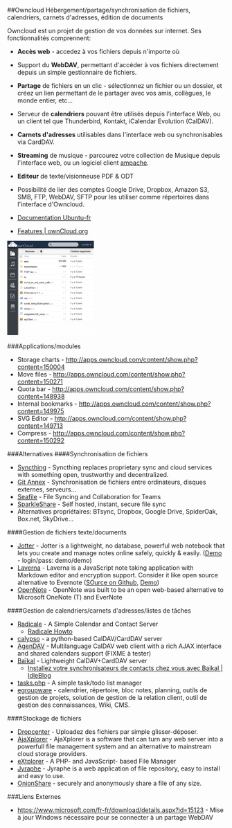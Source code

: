 ##Owncloud
Hébergement/partage/synchronisation de fichiers, calendriers, carnets d'adresses, édition de documents


Owncloud est un projet de gestion de vos données sur internet. Ses fonctionnalités comprennent:
  * **Accès web** - accedez à vos fichiers depuis n'importe où
  * [](../images/folder.png) Support du **WebDAV**, permettant d'accéder à vos fichiers directement depuis un simple gestionnaire de fichiers.
  * **Partage** de fichiers en un clic - sélectionnez un fichier ou un dossier, et créez un lien permettant de le partager avec vos amis, collègues, le monde entier, etc...
  * Serveur de **calendriers** pouvant être utilisés depuis l'interface Web, ou un client tel que Thunderbird, Kontakt, iCalendar Evolution (CalDAV).
  * **Carnets d'adresses** utilisables dans l'interface web ou synchronisables via CardDAV.
  * **Streaming** de musique - parcourez votre collection de Musique depuis l'interface web, ou un logiciel client [ampache](https://en.wikipedia.org/wiki/Ampache#Extensions_.2F_APIs).
  * **Editeur** de texte/visionneuse PDF & ODT
  * Possibilité de lier des comptes Google Drive, Dropbox, Amazon S3, SMB, FTP, WebDAV, SFTP pour les utiliser comme répertoires dans l'interface d'Owncloud.


  * [Documentation Ubuntu-fr](http://doc.ubuntu-fr.org/owncloud)
  * [Features | ownCloud.org](http://owncloud.org/features/)

[![](../images/thumbs/owncloud-mobile._thumb.png)](../images/owncloud-mobile.png)

###Applications/modules
  * Storage charts - http://apps.owncloud.com/content/show.php?content=150004
  * Move files - http://apps.owncloud.com/content/show.php?content=150271
  * Quota bar - http://apps.owncloud.com/content/show.php?content=148938
  * Internal bookmarks - http://apps.owncloud.com/content/show.php?content=149975
  * SVG Editor - http://apps.owncloud.com/content/show.php?content=149713
  * Compress - http://apps.owncloud.com/content/show.php?content=150292

###Alternatives
####Synchronisation de fichiers
  * [Syncthing](http://syncthing.net/) - Syncthing replaces proprietary sync and cloud services with something open, trustworthy and decentralized.
  * [Git Annex](http://git-annex.branchable.com/assistant/quickstart/) - Synchronisation de fichiers entre ordinateurs, disques externes, serveurs...
  * [Seafile](http://seafile.com/en/home/) - File Syncing and Collaboration for Teams
  * [SparkleShare](http://sparkleshare.org/) - Self hosted, instant, secure file sync
  * Alternatives propriétaires: BTsync, Dropbox, Google Drive, SpiderOak, Box.net, SkyDrive...

####Gestion de fichiers texte/documents
  * [Jotter](https://github.com/yosko/jotter) - Jotter is a lightweight, no database, powerful web notebook that lets you create and manage notes online safely, quickly & easily. ([Demo](http://tools.yosko.net/demos/jotter/) - login/pass: demo/demo)
  * [Laverna](https://laverna.cc/) - Laverna is a JavaScript note taking application with Markdown editor and encryption support. Consider it like open source alternative to Evernote ([SOurce on Github](https://github.com/Laverna/laverna), [Demo](https://laverna.cc/index.html#notes))
 * [OpenNote](https://github.com/FoxUSA/OpenNote) - OpenNote was built to be an open web-based alternative to Microsoft OneNote (T) and EverNote


####Gestion de calendriers/carnets d'adresses/listes de tâches
  * [Radicale](http://radicale.org/) - A Simple Calendar and Contact Server
    * [Radicale Howto](http://www.techrepublic.com/blog/opensource/create-an-easy-to-use-linux-calendar-sharing-server/2042)
  * [calypso](http://keithp.com/calypso/) - a python-based CalDAV/CardDAV server
  * [AgenDAV](http://agendav.org/) - Multilanguage CalDAV web client with a rich AJAX interface and shared calendars support (FIXME à tester)
  * [Baïkal](http://baikal.codr.fr/) - Lightweight CalDAV+CardDAV server
    * [Installez votre synchronisateurs de contacts chez vous avec Baikal | IdleBlog](http://blog.idleman.fr/?p=2337)
  * [tasks.php](https://github.com/RaymiiOrg/tasks.php) - A simple task/todo list manager
  * [egroupware](http://www.egroupware.org/) - calendrier, répertoire, bloc notes,  planning, outils de gestion de projets, solution de gestion de la relation client, outil de gestion des connaissances, Wiki, CMS.

####Stockage de fichiers
  * [Dropcenter](http://projet.idleman.fr/dropcenter/) - Uploadez des fichiers par simple glisser-déposer.
  * [AjaXplorer](http://ajaxplorer.info/) - AjaXplorer is a software that can turn any web server into a powerfull file management system and an alternative to mainstream cloud storage providers.
  * [eXtplorer](http://extplorer.sourceforge.net/) - A PHP- and JavaScript- based File Manager
  * [Jyraphe](http://home.gna.org/jyraphe/) - Jyraphe is a web application of file repository, easy to install and easy to use.
  * [OnionShare](https://onionshare.org/) - securely and anonymously share a file of any size.





  
###Liens Externes
 * https://www.microsoft.com/fr-fr/download/details.aspx?id=15123 - Mise à jour Windows nécessaire pour se connecter à un partage WebDAV

